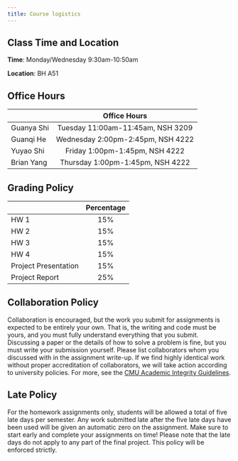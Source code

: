 ```yaml
---
title: Course logistics
---
```


## Class Time and Location

**Time**: Monday/Wednesday 9:30am-10:50am

**Location**: BH A51



## Office Hours


|         |  Office Hours    |
| ------------- | :-----------: |
| Guanya Shi     | Tuesday 11:00am-11:45am, NSH 3209 | 
| Guanqi He     | Wednesday 2:00pm-2:45pm, NSH 4222 |
| Yuyao Shi    | Friday 1:00pm-1:45pm, NSH 4222 |
| Brian Yang | Thursday 1:00pm-1:45pm, NSH 4222 |


<!-- ### Class Forum

Forums are on [Piazza](https://piazza.com/class/ksxd1ub179s3nt)(sign up with your andrew email address). Please checkout the Piazza regularly, we will make new annoncements on piazza. We encourage you to engage in discussions on Piazza as well, which will count towards class participation credit.  -->

## Grading Policy

<!-- |         |      Percentage      |
| ------------- | :-----------: |
| Assignments    | 65% | 
| Project     |   35%    | -->

|         |      Percentage      |
| ------------- | :-----------: |
| HW 1    | 15% | 
| HW 2    | 15% | 
| HW 3    | 15% | 
| HW 4    | 15% | 
| Project Presentation   |   15%    |
| Project Report | 25% | 

## Collaboration Policy
Collaboration is encouraged, but the work you submit for assignments is expected to be entirely your own. That is, the writing and code must be yours, and you must fully understand everything that you submit. Discussing a paper or the details of how to solve a problem is fine, but you must write your submission yourself. Please list collaborators whom you discussed with in the assignment write-up. If we find highly identical work without proper accreditation of collaborators, we will take action according to university policies. For more, see the [CMU Academic Integrity Guidelines](https://www.cmu.edu/policies/student-and-student-life/academic-integrity.html).

## Late Policy
For the homework assignments only, students will be allowed a total of five late days per semester. Any work submitted late after the five late days have been used will be given an automatic zero on the assignment. Make sure to start early and complete your assignments on time! Please note that the late days do not apply to any part of the final project. This policy will be enforced strictly.

